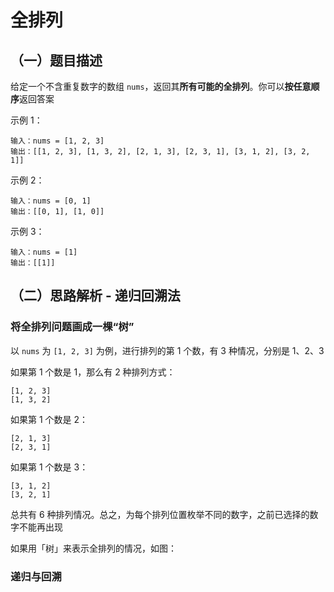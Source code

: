 # 全排列

## （一）题目描述

给定一个不含重复数字的数组 `nums`，返回其**所有可能的全排列**。你可以**按任意顺序**返回答案

示例 1：

```
输入：nums = [1, 2, 3]
输出：[[1, 2, 3], [1, 3, 2], [2, 1, 3], [2, 3, 1], [3, 1, 2], [3, 2, 1]]
```

示例 2：

```
输入：nums = [0, 1]
输出：[[0, 1], [1, 0]]
```

示例 3：

```
输入：nums = [1]
输出：[[1]]
```

## （二）思路解析 - 递归回溯法

### 将全排列问题画成一棵“树”

以 `nums` 为 `[1, 2, 3]` 为例，进行排列的第 1 个数，有 3 种情况，分别是 1、2、3

如果第 1 个数是 1，那么有 2 种排列方式：

```
[1, 2, 3]
[1, 3, 2]
```

如果第 1 个数是 2：

```
[2, 1, 3]
[2, 3, 1]
```
如果第 1 个数是 3：

```
[3, 1, 2]
[3, 2, 1]
```

总共有 6 种排列情况。总之，为每个排列位置枚举不同的数字，之前已选择的数字不能再出现

如果用「树」来表示全排列的情况，如图：


### 递归与回溯

